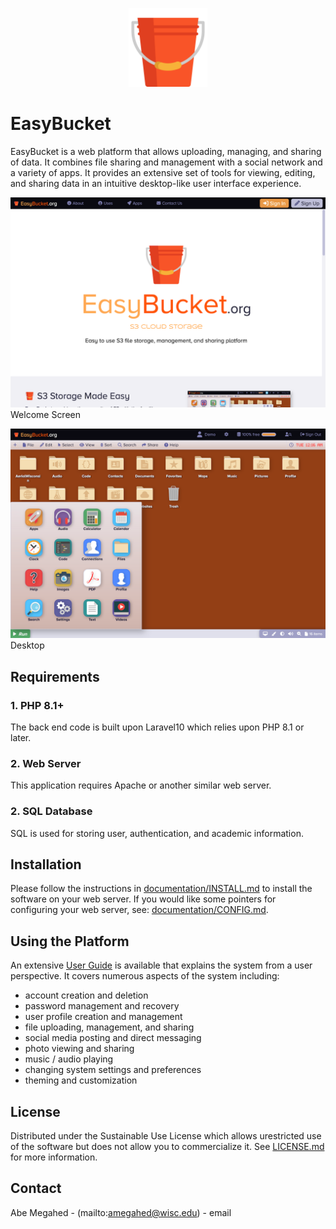 <p align="center">
  <div align="center">
    <img src="./images/logos/icon.svg" alt="Logo" style="width:25%">
  </div>
</p>

# EasyBucket

EasyBucket is a web platform that allows uploading, managing, and sharing of data.  It combines file sharing and management with a social network and a variety of apps.  It provides an extensive set of tools for viewing, editing, and sharing data in an intuitive desktop-like user interface experience.

![Screen Shot](images/screen-shots/welcome.png)
Welcome Screen

![Screen Shot](images/screen-shots/desktop.png)
Desktop

## Requirements

### 1. PHP 8.1+

The back end code is built upon Laravel10 which relies upon PHP 8.1 or later.

### 2. Web Server

This application requires Apache or another similar web server.

### 2. SQL Database

SQL is used for storing user, authentication, and academic information.

## Installation

Please follow the instructions in [documentation/INSTALL.md](documentation/INSTALL.md) to install the software on your web server.   If you would like some pointers for configuring your web server, see:  [documentation/CONFIG.md](documentation/CONFIG.md).

## Using the Platform

An extensive [User Guide](https://www.sharedigm.com/#help) is available that explains the system from a user perspective.  It covers numerous aspects of the system including:

- account creation and deletion
- password management and recovery
- user profile creation and management
- file uploading, management, and sharing
- social media posting and direct messaging
- photo viewing and sharing
- music / audio playing
- changing system settings and preferences
- theming and customization

<!-- LICENSE -->
## License

Distributed under the Sustainable Use License which allows urestricted use of the software but does not allow you to commercialize it. See [LICENSE.md](LICENSE.md) for more information.

<!-- CONTACT -->
## Contact

Abe Megahed - (mailto:amegahed@wisc.edu) - email
